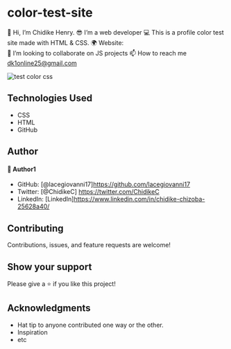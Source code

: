 # color-test-site
👋 Hi, I’m Chidike Henry.
😎 I’m a web developer 
💻 This is a profile color test site made with HTML & CSS. 
🌍 Website:  
💞️ I’m looking to collaborate on JS projects 
📫 How to reach me dk1online25@gmail.com

![test color css](https://user-images.githubusercontent.com/30509335/193430798-6f396d29-8569-44ad-85f0-e8f8e5e53e9a.PNG)


## Technologies Used
* CSS
* HTML
* GitHub

## Author

#### 👤 Author1
- GitHub: [@lacegiovanni17]https://github.com/lacegiovanni17
- Twitter: [@ChidikeC] https://twitter.com/ChidikeC
- LinkedIn: [LinkedIn]https://www.linkedin.com/in/chidike-chizoba-25628a40/

## Contributing 
Contributions, issues, and feature requests are welcome!

## Show your support
Please give a ⭐️ if you like this project! 

## Acknowledgments
- Hat tip to anyone contributed one way or the other.
- Inspiration
- etc
